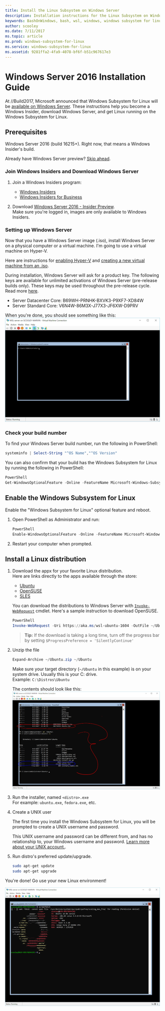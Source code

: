 ```yaml
---
title: Install the Linux Subsystem on Windows Server
description: Installation instructions for the Linux Subsystem on Windows Server.
keywords: BashOnWindows, bash, wsl, windows, windows subsystem for linux, windowssubsystem, ubuntu, windows 2016
author: scooley
ms.date: 7/11/2017
ms.topic: article
ms.prod: windows-subsystem-for-linux
ms.service: windows-subsystem-for-linux
ms.assetid: 9281ffa2-4fa9-4078-bf6f-b51c967617e3
---
```


# Windows Server 2016 Installation Guide

At //Build2017, Microsoft announced that Windows Subsystem for Linux will be [available on Windows Server](https://blogs.technet.microsoft.com/hybridcloud/2017/05/10/windows-server-for-developers-news-from-microsoft-build-2017/).  These instructions help you become a Windows Insider, download Windows Server, and get Linux running on the Windows Subsystem for Linux.

## Prerequisites

Windows Server 2016 (build 16215+).  Right now, that means a Windows Insider's build.

Already have Windows Server preview?  [Skip ahead](install-on-server.md#enable-the-windows-subsystem-for-linux).

### Join Windows Insiders and Download Windows Server

1. Join a Windows Insiders program:
    * [Windows Insiders](https://insider.windows.com)
    * [Windows Insiders for Business](https://insider.windows.com/ForBusiness)

2. Download [Windows Server 2016 - Insider Preview](https://www.microsoft.com/en-us/software-download/windowsinsiderpreviewserver).  
Make sure you're logged in, images are only available to Windows Insiders.

### Setting up Windows Server

Now that you have a Windows Server image (.iso), install Windows Server on a physical computer or a virtual machine.  I'm going to use a virtual machine on Hyper-V.

Here are instructions for [enabling Hyper-V](https://docs.microsoft.com/virtualization/hyper-v-on-windows/quick-start/enable-hyper-v) and [creating a new virtual machine from an .iso](https://docs.microsoft.com/virtualization/hyper-v-on-windows/quick-start/quick-create-virtual-machine).

During installation, Windows Server will ask for a product key.  The following keys are available for unlimited activations of Windows Server (pre-release builds only). These keys may be used throughout the pre-release cycle.  Read more [here](https://blogs.windows.com/windowsexperience/2017/07/13/announcing-windows-server-insider-preview-build-16237).
* Server Datacenter Core: B69WH-PRNHK-BXVK3-P9XF7-XD84W
* Server Standard Core: V6N4W-86M3X-J77X3-JF6XW-D9PRV

When you're done, you should see something like this:  
![](media/WindowsServer.png)

### Check your build number

To find your Windows Server build number, run the following in PowerShell:  
``` PowerShell
systeminfo | Select-String "^OS Name","^OS Version"
```

You can also confirm that your build has the Windows Subsystem for Linux by running the following in PowerShell:  
``` PowerShell
PowerShell
Get-WindowsOptionalFeature -Online -FeatureName Microsoft-Windows-Subsystem-Linux
```

## Enable the Windows Subsystem for Linux
Enable the "Windows Subsystem for Linux" optional feature and reboot.

1. Open PowerShell as Administrator and run:
    ``` PowerShell
    PowerShell
    Enable-WindowsOptionalFeature -Online -FeatureName Microsoft-Windows-Subsystem-Linux
    ```

2. Restart your computer when prompted.


## Install a Linux distribution

1. Download the appx for your favorite Linux distribution.  
    Here are links directly to the apps available through the store:
    * [Ubuntu](https://aka.ms/wsl-ubuntu-1604)
    * [OpenSUSE](https://aka.ms/wsl-opensuse-42)
    * [SLES](https://aka.ms/wsl-sles-12)

    You can download the distributions to Windows Server with [`Invoke-WebRequest`](https://msdn.microsoft.com/powershell/reference/5.1/microsoft.powershell.utility/invoke-webrequest) cmdlet.  Here's a sample instruction to download OpenSUSE.
    
    ``` PowerShell
    PowerShell
    Invoke-WebRequest -Uri https://aka.ms/wsl-ubuntu-1604 -OutFile ~/Ubuntu.zip -UseBasicParsing
    ```
    
    > **Tip:**  If the download is taking a long time, turn off the progress bar by setting `$ProgressPreference = 'SilentlyContinue'`


3. Unzip the file
    ``` PowerShell
    Expand-Archive ~/Ubuntu.zip ~/Ubuntu
    ```
    
    Make sure your target directory (`~/Ubuntu` in this example) is on your system drive.  Usually this is your C: drive.  
    Example: `C:\Distros\Ubuntu`

    The contents should look like this:
    ![](media/server-appx-expand.png)

5. Run the installer, named `<distro>.exe`  
    For example: `ubuntu.exe`, `fedora.exe`, etc.

4. Create a UNIX user
    
    The first time you install the Windows Subsystem for Linux, you will be prompted to create a UNIX username and password.  
    
    This UNIX username and password can be different from, and has no relationship to, your Windows username and password. [Learn more about your UNIX account.](https://msdn.microsoft.com/en-us/commandline/wsl/user_support).

5.  Run distro's preferred update/upgrade.

    ``` BASH
    sudo apt-get update
    sudo apt-get upgrade
    ```

You're done!  Go use your new Linux environment!

![](media/server-cowsay.png)
